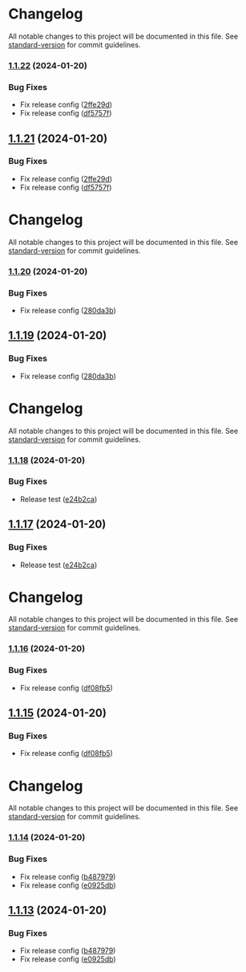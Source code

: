 # Changelog

All notable changes to this project will be documented in this file. See [standard-version](https://github.com/conventional-changelog/standard-version) for commit guidelines.

### [1.1.22](https://github.com/ranohii/ddd-ts-core/compare/v1.1.20...v1.1.22) (2024-01-20)


### Bug Fixes

* Fix release config ([2ffe29d](https://github.com/ranohii/ddd-ts-core/commit/2ffe29d8659c9795dc7caae5849efbdfd841afdb))
* Fix release config ([df5757f](https://github.com/ranohii/ddd-ts-core/commit/df5757fcccc9bc5490268ad0608ded3ec03230da))

## [1.1.21](https://github.com/ranohii/ddd-ts-core/compare/v1.1.20...v1.1.21) (2024-01-20)


### Bug Fixes

* Fix release config ([2ffe29d](https://github.com/ranohii/ddd-ts-core/commit/2ffe29d8659c9795dc7caae5849efbdfd841afdb))
* Fix release config ([df5757f](https://github.com/ranohii/ddd-ts-core/commit/df5757fcccc9bc5490268ad0608ded3ec03230da))

# Changelog

All notable changes to this project will be documented in this file. See [standard-version](https://github.com/conventional-changelog/standard-version) for commit guidelines.

### [1.1.20](https://github.com/ranohii/ddd-ts-core/compare/v1.1.18...v1.1.20) (2024-01-20)


### Bug Fixes

* Fix release config ([280da3b](https://github.com/ranohii/ddd-ts-core/commit/280da3b5d7684b85b3a5de1fd034a01d82f0cf05))

## [1.1.19](https://github.com/ranohii/ddd-ts-core/compare/v1.1.18...v1.1.19) (2024-01-20)


### Bug Fixes

* Fix release config ([280da3b](https://github.com/ranohii/ddd-ts-core/commit/280da3b5d7684b85b3a5de1fd034a01d82f0cf05))

# Changelog

All notable changes to this project will be documented in this file. See [standard-version](https://github.com/conventional-changelog/standard-version) for commit guidelines.

### [1.1.18](https://github.com/ranohii/ddd-ts-core/compare/v1.1.16...v1.1.18) (2024-01-20)


### Bug Fixes

* Release test ([e24b2ca](https://github.com/ranohii/ddd-ts-core/commit/e24b2ca075086fa27a2ea3af8d56cd41ca0214cd))

## [1.1.17](https://github.com/ranohii/ddd-ts-core/compare/v1.1.16...v1.1.17) (2024-01-20)


### Bug Fixes

* Release test ([e24b2ca](https://github.com/ranohii/ddd-ts-core/commit/e24b2ca075086fa27a2ea3af8d56cd41ca0214cd))

# Changelog

All notable changes to this project will be documented in this file. See [standard-version](https://github.com/conventional-changelog/standard-version) for commit guidelines.

### [1.1.16](https://github.com/ranohii/ddd-ts-core/compare/v1.1.14...v1.1.16) (2024-01-20)


### Bug Fixes

* Fix release config ([df08fb5](https://github.com/ranohii/ddd-ts-core/commit/df08fb565f899e31d502c414ce3b27f63ee05316))

## [1.1.15](https://github.com/ranohii/ddd-ts-core/compare/v1.1.14...v1.1.15) (2024-01-20)


### Bug Fixes

* Fix release config ([df08fb5](https://github.com/ranohii/ddd-ts-core/commit/df08fb565f899e31d502c414ce3b27f63ee05316))

# Changelog

All notable changes to this project will be documented in this file. See [standard-version](https://github.com/conventional-changelog/standard-version) for commit guidelines.

### [1.1.14](https://github.com/ranohii/ddd-ts-core/compare/v1.1.12...v1.1.14) (2024-01-20)


### Bug Fixes

* Fix release config ([b487979](https://github.com/ranohii/ddd-ts-core/commit/b4879792ceab53af5b994b3de232dba7b9485cbe))
* Fix release config ([e0925db](https://github.com/ranohii/ddd-ts-core/commit/e0925db82cac49b88533214342c230c8be5273c3))

## [1.1.13](https://github.com/ranohii/ddd-ts-core/compare/v1.1.12...v1.1.13) (2024-01-20)


### Bug Fixes

* Fix release config ([b487979](https://github.com/ranohii/ddd-ts-core/commit/b4879792ceab53af5b994b3de232dba7b9485cbe))
* Fix release config ([e0925db](https://github.com/ranohii/ddd-ts-core/commit/e0925db82cac49b88533214342c230c8be5273c3))

